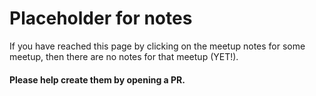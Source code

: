 # Placeholder for notes

If you have reached this page by clicking on the meetup notes for some meetup, then there are no notes for that meetup (YET!).

#### Please help create them by opening a PR.
